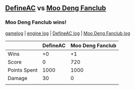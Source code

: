 ## [DefineAC](<../../DefineAC/README.md>) vs [Moo Deng Fanclub](<../../Moo Deng Fanclub/README.md>)
### Moo Deng Fanclub wins!

[gamelog](<gamelog.json>) | [engine log](<engine>) | [DefineAC log](<DefineAC>) | [Moo Deng Fanclub log](<Moo Deng Fanclub>)

|              | DefineAC | Moo Deng Fanclub |
| ------------ | -------- | ---------------- |
| Wins         |       +0 |               +1 |
| Score        |        0 |              720 |
| Points Spent |     1000 |             1000 |
| Damage       |       30 |                0 |
|              |          |                  |
